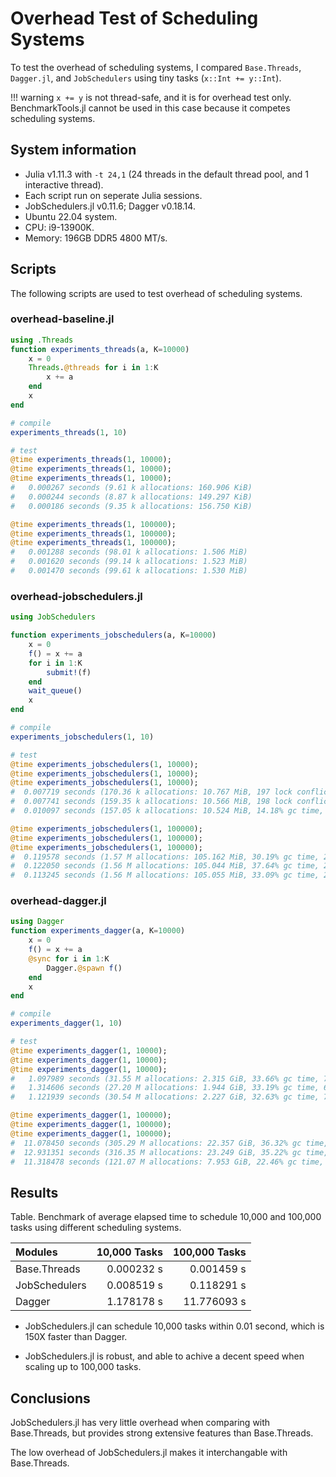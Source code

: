 # Overhead Test of Scheduling Systems

To test the overhead of scheduling systems, I compared `Base.Threads`, `Dagger.jl`, and `JobSchedulers` using tiny tasks (`x::Int += y::Int`).

!!! warning
    `x += y` is not thread-safe, and it is for overhead test only.
    BenchmarkTools.jl cannot be used in this case because it competes scheduling systems.

## System information

- Julia v1.11.3 with `-t 24,1` (24 threads in the default thread pool, and 1 interactive thread).
- Each script run on seperate Julia sessions.
- JobSchedulers.jl v0.11.6; Dagger v0.18.14.
- Ubuntu 22.04 system.
- CPU: i9-13900K.
- Memory: 196GB DDR5 4800 MT/s.

## Scripts

The following scripts are used to test overhead of scheduling systems.

### overhead-baseline.jl

```julia
using .Threads
function experiments_threads(a, K=10000)
    x = 0
    Threads.@threads for i in 1:K
        x += a
    end
    x
end

# compile
experiments_threads(1, 10)

# test
@time experiments_threads(1, 10000);
@time experiments_threads(1, 10000);
@time experiments_threads(1, 10000);
#   0.000267 seconds (9.61 k allocations: 160.906 KiB)
#   0.000244 seconds (8.87 k allocations: 149.297 KiB)
#   0.000186 seconds (9.35 k allocations: 156.750 KiB)

@time experiments_threads(1, 100000);
@time experiments_threads(1, 100000);
@time experiments_threads(1, 100000);
#   0.001288 seconds (98.01 k allocations: 1.506 MiB)
#   0.001620 seconds (99.14 k allocations: 1.523 MiB)
#   0.001470 seconds (99.61 k allocations: 1.530 MiB)
```

### overhead-jobschedulers.jl

```julia
using JobSchedulers

function experiments_jobschedulers(a, K=10000)
    x = 0
    f() = x += a
    for i in 1:K
        submit!(f)
    end
    wait_queue()
    x
end

# compile
experiments_jobschedulers(1, 10)

# test
@time experiments_jobschedulers(1, 10000);
@time experiments_jobschedulers(1, 10000);
@time experiments_jobschedulers(1, 10000);
#  0.007719 seconds (170.36 k allocations: 10.767 MiB, 197 lock conflicts)
#  0.007741 seconds (159.35 k allocations: 10.566 MiB, 198 lock conflicts)
#  0.010097 seconds (157.05 k allocations: 10.524 MiB, 14.18% gc time, 70 lock conflicts)

@time experiments_jobschedulers(1, 100000);
@time experiments_jobschedulers(1, 100000);
@time experiments_jobschedulers(1, 100000);
#  0.119578 seconds (1.57 M allocations: 105.162 MiB, 30.19% gc time, 2344 lock conflicts)
#  0.122050 seconds (1.56 M allocations: 105.044 MiB, 37.64% gc time, 2216 lock conflicts)
#  0.113245 seconds (1.56 M allocations: 105.055 MiB, 33.09% gc time, 2205 lock conflicts)
```

### overhead-dagger.jl

```julia
using Dagger
function experiments_dagger(a, K=10000)
    x = 0
    f() = x += a
    @sync for i in 1:K
        Dagger.@spawn f()
    end
    x
end

# compile
experiments_dagger(1, 10)

# test
@time experiments_dagger(1, 10000);
@time experiments_dagger(1, 10000);
@time experiments_dagger(1, 10000);
#   1.097989 seconds (31.55 M allocations: 2.315 GiB, 33.66% gc time, 761375 lock conflicts)
#   1.314606 seconds (27.20 M allocations: 1.944 GiB, 33.19% gc time, 622269 lock conflicts)
#   1.121939 seconds (30.54 M allocations: 2.227 GiB, 32.63% gc time, 738192 lock conflicts)

@time experiments_dagger(1, 100000);
@time experiments_dagger(1, 100000);
@time experiments_dagger(1, 100000);
#  11.078450 seconds (305.29 M allocations: 22.357 GiB, 36.32% gc time, 7429201 lock conflicts)
#  12.931351 seconds (316.35 M allocations: 23.249 GiB, 35.22% gc time, 7587318 lock conflicts)
#  11.318478 seconds (121.07 M allocations: 7.953 GiB, 22.46% gc time, 1476778 lock conflicts, 0.04% compilation time)
```

## Results

Table. Benchmark of average elapsed time to schedule 10,000 and 100,000 tasks using different scheduling systems.

| Modules       | 10,000 Tasks | 100,000 Tasks |
| :------------ | -----------: | ------------: |
| Base.Threads  | 0.000232 s   |  0.001459 s   |
| JobSchedulers | 0.008519 s   |  0.118291 s   |
| Dagger        | 1.178178 s   | 11.776093 s   |

- JobSchedulers.jl can schedule 10,000 tasks within 0.01 second, which is 150X faster than Dagger.

- JobSchedulers.jl is robust, and able to achive a decent speed when scaling up to 100,000 tasks.

## Conclusions

JobSchedulers.jl has very little overhead when comparing with Base.Threads, but provides strong extensive features than Base.Threads.

The low overhead of JobSchedulers.jl makes it interchangable with Base.Threads.
